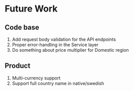 # Future Work
## Code base
1. Add request body validation for the API endpoints
1. Proper error-handling in the Service layer
1. Do something about price multiplier for Domestic region

## Product
1. Multi-currency support
1. Support full country name in native/swedish